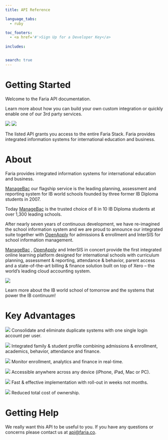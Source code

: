 ```yaml
---
title: API Reference

language_tabs:
  - ruby

toc_footers:
  - <a href='#'>Sign Up for a Developer Key</a>
 
includes:


search: true
---
```


# Getting Started

Welcome to the Faria API documentation. 

Learn more about how you can build your own custom integration or quickly enable one of our 3rd party services.​

<p class="float-parent">
  <img src='/images/products.png'/>
  <img src='/images/3rdparty.png'/>
</p>


The listed API grants you access to the entire Faria Stack. Faria provides integrated information systems for international education and business.​

# About


Faria provides integrated information systems for international education and business.​

[ManageBac](https://www.managebac.com) our flagship service is the leading planning, assessment and reporting system for IB world schools founded by three former IB Diploma students in 2007.

Today [ManageBac](https://www.managebac.com) is the trusted choice of 8 in 10 IB Diploma students at over 1,300 leading schools.

After nearly seven years of continuous development, we have re-imagined the school information system and we are proud to announce our integrated suite together with [OpenApply](www.openapply.com) for admissions & enrollment and InterSIS for school information management.

[ManageBac](https://www.managebac.com) , [OpenApply](www.openapply.com) and InterSIS in concert provide the first integrated online learning platform designed for international schools with curriculum planning, assessment & reporting, attendance & behavior, parent access and a state-of-the-art billing & finance solution built on top of Xero – the world’s leading cloud accounting system.


<p>
    <img src='/images/stack_xero.png' class="stack-image"/>
</p>

Learn more about the IB world school of tomorrow and the systems that power the IB continuum!

# Key Advantages

<p>
    <img src='/images/check-green.png' class="check-image"/>
    Consolidate and eliminate duplicate systems with one single login account per user.
</p>

<p>
    <img src='/images/check-green.png' class="check-image"/> Integrated family & student profile combining admissions & enrollment, academics, behavior, attendance and finance.
</p>

<p>
    <img src='/images/check-green.png' class="check-image"/> Monitor enrollment, analytics and finance in real-time.
</p>

<p>
    <img src='/images/check-green.png' class="check-image"/> Accessible anywhere across any device (iPhone, iPad, Mac or PC).
</p>

<p>
    <img src='/images/check-green.png' class="check-image"/> Fast & effective implementation with roll-out in weeks not months.
</p>

<p>
    <img src='/images/check-green.png' class="check-image"/> Reduced total cost of ownership.​
</p>

# Getting Help

We really want this API to be useful to you. If you have any questions or concerns please contact us at [api@faria.co](mailto:api@faria.co).